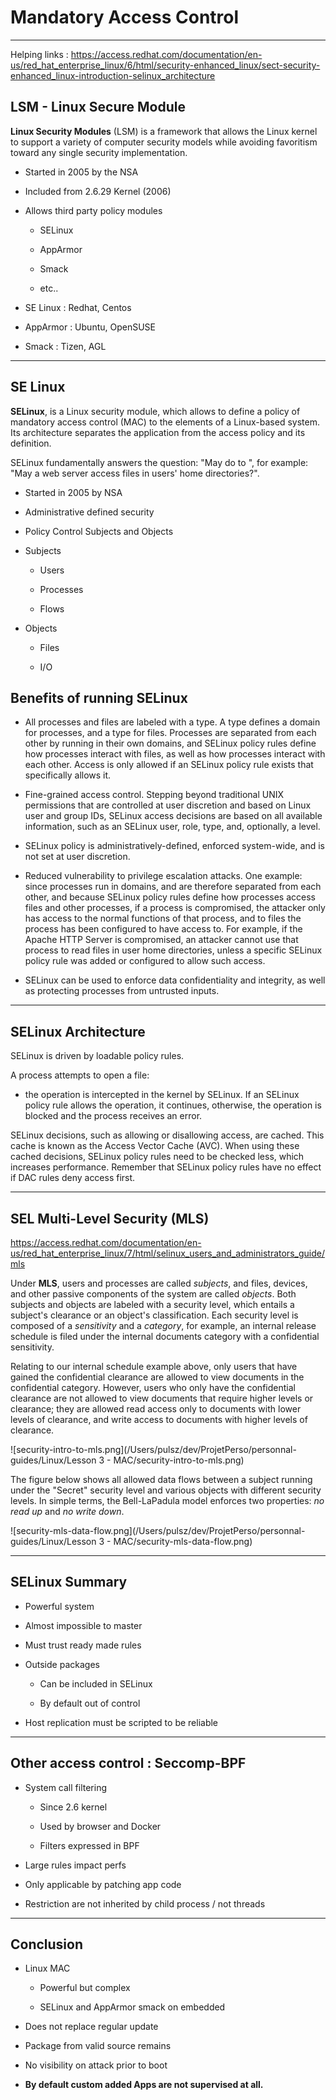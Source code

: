 # Mandatory Access Control

-----

Helping links : https://access.redhat.com/documentation/en-us/red_hat_enterprise_linux/6/html/security-enhanced_linux/sect-security-enhanced_linux-introduction-selinux_architecture

## LSM - Linux Secure Module

**Linux Security Modules** (LSM) is a framework that allows the Linux kernel to support a variety of computer security models while avoiding favoritism toward any single security implementation.

- Started in 2005 by the NSA

- Included from 2.6.29 Kernel (2006)

- Allows third party policy modules
  
  - SELinux
  
  - AppArmor
  
  - Smack
  
  - etc..

- SE Linux : Redhat, Centos

- AppArmor : Ubuntu, OpenSUSE

- Smack : Tizen, AGL

-----

## SE Linux

**SELinux**, is a Linux security module, which allows to define a policy of mandatory access control (MAC) to the elements of a Linux-based system. Its architecture separates the application from the access policy and its definition.

SELinux fundamentally answers the question: "May <subject> do 
<action> to <object>", for example: "May a web server access
 files in users' home directories?".

- Started in 2005 by NSA

- Administrative defined security

- Policy Control Subjects and Objects

- Subjects
  
  - Users
  
  - Processes
  
  - Flows

- Objects
  
  - Files
  
  - I/O

## Benefits of running SELinux

- All processes and files are labeled with a type. A type defines a 
  domain for processes, and a type for files. Processes are separated from
   each other by running in their own domains, and SELinux policy rules 
  define how processes interact with files, as well as how processes 
  interact with each other. Access is only allowed if an SELinux policy 
  rule exists that specifically allows it.

- Fine-grained access control. Stepping beyond traditional UNIX 
  permissions that are controlled at user discretion and based on Linux 
  user and group IDs, SELinux access decisions are based on all available 
  information, such as an SELinux user, role, type, and, optionally, a 
  level.

- SELinux policy is administratively-defined, enforced system-wide, and is not set at user discretion.

- Reduced vulnerability to privilege escalation attacks. One example:
   since processes run in domains, and are therefore separated from each 
  other, and because SELinux policy rules define how processes access 
  files and other processes, if a process is compromised, the attacker 
  only has access to the normal functions of that process, and to files 
  the process has been configured to have access to. For example, if the 
  Apache HTTP Server is compromised, an attacker cannot use that process 
  to read files in user home directories, unless a specific SELinux policy
   rule was added or configured to allow such access.

- SELinux can be used to enforce data confidentiality and integrity, as well as protecting processes from untrusted inputs.

---

## SELinux Architecture



SELinux is driven by loadable policy rules. 

A process attempts to open a file:

- the operation is intercepted in the kernel by SELinux. If an SELinux policy rule allows the operation, it continues, otherwise, the operation is blocked and the process receives an error.

SELinux decisions, such as allowing or disallowing access, are cached. This cache is known as the Access Vector Cache (AVC). When using these cached decisions, SELinux policy rules need to be checked less, which increases performance. Remember that SELinux policy rules have no effect if DAC rules deny access first.

---

## SEL Multi-Level Security (MLS)

https://access.redhat.com/documentation/en-us/red_hat_enterprise_linux/7/html/selinux_users_and_administrators_guide/mls

Under **MLS**, users and processes are called *subjects*, and files, devices, and other passive components of the system are called *objects*.
Both subjects and objects are labeled with a security level, which entails a subject's clearance or an object's classification. Each security level is composed of a *sensitivity* and a *category*, for example, an internal release schedule is filed under the internal documents category with a confidential sensitivity.

Relating to our internal schedule example above, only users that have gained the confidential clearance are allowed to view documents in the confidential category. However, users who only have the confidential clearance are not allowed to view documents that require higher levels or clearance; they are allowed read access only to documents with lower levels of clearance, and write access to documents with higher levels of clearance.

![security-intro-to-mls.png](/Users/pulsz/dev/ProjetPerso/personnal-guides/Linux/Lesson 3 - MAC/security-intro-to-mls.png)

The figure below shows all allowed data flows between a subject running under the 
"Secret" security level and various objects with different security levels. In simple terms, the Bell-LaPadula model enforces two properties: *no read up* and *no write down*.

![security-mls-data-flow.png](/Users/pulsz/dev/ProjetPerso/personnal-guides/Linux/Lesson 3 - MAC/security-mls-data-flow.png)

---

## SELinux Summary

- Powerful system

- Almost impossible to master

- Must trust ready made rules

- Outside packages
  
  - Can be included in SELinux
  
  - By default out of control

- Host replication must be scripted to be reliable

---

## Other access control : Seccomp-BPF

- System call filtering
  
  - Since 2.6 kernel
  
  - Used by browser and Docker
  
  - Filters expressed in BPF

- Large rules impact perfs

- Only applicable by patching app code

- Restriction are not inherited by child process / not threads

----

## Conclusion

- Linux MAC
  
  - Powerful but complex
  
  - SELinux and AppArmor smack on embedded

- Does not replace regular update

- Package from valid source remains

- No visibility on attack prior to boot

- **By default custom added Apps are not supervised at all.**
